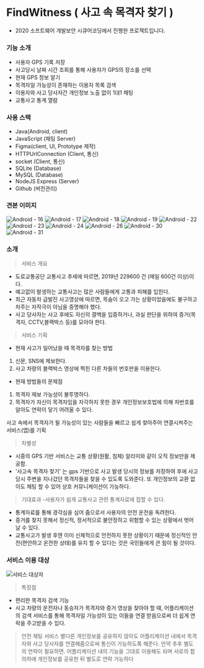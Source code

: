 # FindWitness ( 사고 속 목격자 찾기 )

- 2020 소프트웨어 개발보안 시큐어코딩에서 진행한 프로젝트입니다. 

### 기능 소개
- 사용자 GPS 기록 저장
- 사고당시 날짜 시간 조회를 통해 사용자가 GPS의 장소를 선택
- 현재 GPS 정보 알기 
- 목격자일 가능성이 존재하는 이용자 목록 검색
- 이용자와 사고 당사자간 개인정보 노출 없이 1대1 채팅 
- 교통사고 통계 열람

### 사용 스택
- Java(Android, client)
- JavaScript (채팅 Server)
- Figma(client, UI, Prototype 제작)
- HTTPUrlConnection (Client, 통신)
- socket (Client, 통신)
- SQLite (Database)
- MySQL (Database)
- NodeJS Express (Server)
- Github (버전관리)

### 견본 이미지
![Android - 16](https://user-images.githubusercontent.com/48430781/112990567-2f0bd980-91a1-11eb-91e7-959a43441904.png)
![Android - 17](https://user-images.githubusercontent.com/48430781/112990572-303d0680-91a1-11eb-8440-021266265622.png)
![Android - 18](https://user-images.githubusercontent.com/48430781/112990574-303d0680-91a1-11eb-8eb4-2043bf7107e9.png)
![Android - 19](https://user-images.githubusercontent.com/48430781/112990576-30d59d00-91a1-11eb-966a-434e3c8fa0fd.png)
![Android - 22](https://user-images.githubusercontent.com/48430781/112990579-316e3380-91a1-11eb-8be7-209e1c855403.png)
![Android - 23](https://user-images.githubusercontent.com/48430781/112990581-3206ca00-91a1-11eb-9842-13b48323256a.png)
![Android - 24](https://user-images.githubusercontent.com/48430781/112990583-3206ca00-91a1-11eb-9eae-3d5dacbd9eb8.png)
![Android - 26](https://user-images.githubusercontent.com/48430781/112990584-329f6080-91a1-11eb-80e5-ae3598b6ea5e.png)
![Android - 30](https://user-images.githubusercontent.com/48430781/112990586-3337f700-91a1-11eb-9660-7fb32df81cdd.png)
![Android - 31](https://user-images.githubusercontent.com/48430781/112990591-33d08d80-91a1-11eb-8fa3-46ceede8504e.png)



### 소개

> 서비스 개요
- 도로교통공단 교통사고 추세에 따르면, 2019년 229600 건 (매일 600건 이상)이다.
- 예고없이 발생하는 교통사고는 많은 사람들에게 고통과 피해를 입힌다.
- 최근 자동차 급발진 사고영상에 따르면, 목숨이 오고 가는 상황이었음에도 불구하고 차주는 자작극이 아님을 증명해야 했다. 
- 사고 당사자는 사고 후에도 자신의 결백을 입증하거나, 과실 판단을 위하여 증거(목격자, CCTV,블랙박스 등)를 모아야 한다.

> 서비스 기획
- 현재 사고가 일어났을 때 목격자를 찾는 방법
1) 신문, SNS에 제보한다.
2) 사고 차량의 블랙박스 영상에 찍힌  다른 차들의 번호판을 이용한다.

- 현재 방법들의 문제점
1) 목격자 제보 가능성이 불투명하다.
2) 목격자가 자신이 목격자임을 자각하지 못한 경우 개인정보보호법에 의해 차번호를 알아도 연락이 닿기 어려울 수 있다.

 사고 속에서 목격자가 될 가능성이 있는 사람들을 빠르고 쉽게 찾아주어 연결시켜주는 서비스(앱)를 기획

> 차별성
- 시중의 GPS 기반 서비스는 교통 상황(원활, 침체) 알리미와 같이 오직 정보만을 제공함.
- '사고속 목격자 찾기' 는 gps 기반으로 사고 발생 당시의 정보를 저장하여 후에 사고 당시 주변을 지나갔던 목격자들을 찾을 수 있도록 도와준다.
또 개인정보의 교환 없이도 채팅 할 수 있어  상호 커뮤니케이션이 가능하다.

> 기대효과
-사용자가 쉽게 교통사고 관련 통계자료에 접할 수 있다.
- 통계자료를 통해 경각심을 심어 줌으로서 사용자의 안전 운전을 독려한다.
- 증거를 찾지 못해서 정신적, 정서적으로 불안정하고 위험할 수 있는 상황에서 벗어날 수 있다.
- 교통사고가 발생 후엔 이미 신체적으로 안전하지 못한 상황이기 때문에 정신적인 안전(편안하고 온전한 상태)를 유지 할 수 있다는 것은 국민들에게 큰 힘이 될 것이다.

### 서비스 이용 대상
![서비스 대상자](https://user-images.githubusercontent.com/48430781/112985984-e271cf80-919b-11eb-8366-847d0c726b77.PNG)

> 특장점
- 편리한 목격자 검색 기능
- 사고 차량의 운전자나 동승자가 목격자와 증거 영상을 찾아야 할 때, 어플리케이션의 검색 서비스를 통해 목격자일 가능성이 있는 이들을 연결 받음으로써 더 쉽게 연락을 주고받을 수 있다.

> 안전 채팅 서비스
별다른 개인정보를 공유하지 않아도 어플리케이션 내에서 목격자와 사고 당사자를 연결해줌으로써 통신이 가능하도록 해준다. 만약 추후 별도의 연락이 필요하면. 어플리케이션 내의 기능을 그대로 이용해도 되며 서로의 합의하에 개인정보를 공유한 뒤 별도로 연락 가능하다






